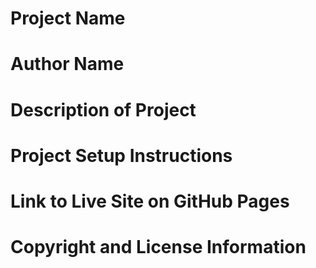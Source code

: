 # Project Name

# Author Name

# Description of Project

# Project Setup Instructions

# Link to Live Site on GitHub Pages

# Copyright and License Information
